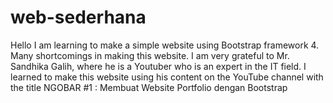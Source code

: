 # web-sederhana
Hello I am learning to make a simple website using Bootstrap framework 4. 
Many shortcomings in making this website. I am very grateful to Mr. Sandhika Galih, where he is a Youtuber who is an expert in the IT field. 
I learned to make this website using his content on the YouTube channel with the title NGOBAR #1 : Membuat Website Portfolio dengan Bootstrap
